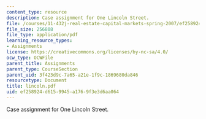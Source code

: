 ```yaml
---
content_type: resource
description: Case assignment for One Lincoln Street.
file: /courses/11-432j-real-estate-capital-markets-spring-2007/ef258924d6159945a1769f3e3d6aa064_lincoln.pdf
file_size: 256808
file_type: application/pdf
learning_resource_types:
- Assignments
license: https://creativecommons.org/licenses/by-nc-sa/4.0/
ocw_type: OCWFile
parent_title: Assignments
parent_type: CourseSection
parent_uid: 3f423d9c-7a65-a21e-1f9c-1869680da846
resourcetype: Document
title: lincoln.pdf
uid: ef258924-d615-9945-a176-9f3e3d6aa064
---
```

Case assignment for One Lincoln Street.